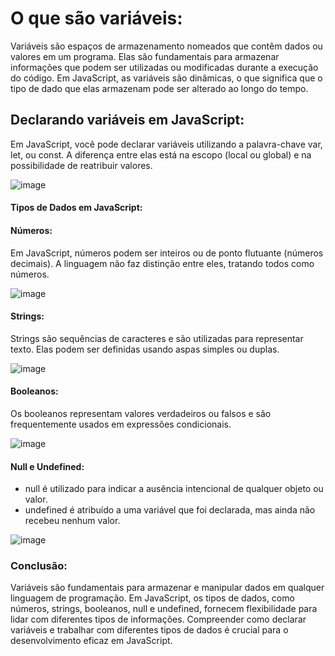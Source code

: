 # O que são variáveis:
Variáveis são espaços de armazenamento nomeados que contêm dados ou valores em um programa. Elas são fundamentais para 
armazenar informações que podem ser utilizadas ou modificadas durante a execução do código. Em JavaScript, as variáveis são dinâmicas, 
o que significa que o tipo de dado que elas armazenam pode ser alterado ao longo do tempo.

## Declarando variáveis em JavaScript:

Em JavaScript, você pode declarar variáveis utilizando a palavra-chave var, let, ou const. A diferença entre elas está na escopo (local ou global) e
na possibilidade de reatribuir valores.

![image](https://github.com/Midssouza/Logica_de_Programacao/assets/60756132/572f11c1-652d-4e37-903b-17274ca08f2b)


#### Tipos de Dados em JavaScript:

 #### Números:
Em JavaScript, números podem ser inteiros ou de ponto flutuante (números decimais). 
A linguagem não faz distinção entre eles, tratando todos como números.

![image](https://github.com/Midssouza/Logica_de_Programacao/assets/60756132/68a0775b-3c2d-4405-ab97-aa90f924d653)

#### Strings:
Strings são sequências de caracteres e são utilizadas para representar texto. Elas podem ser definidas usando aspas simples ou duplas.

![image](https://github.com/Midssouza/Logica_de_Programacao/assets/60756132/c17cf6a6-b328-4e1c-b22a-115fc1c94edc)

#### Booleanos:
Os booleanos representam valores verdadeiros ou falsos e são frequentemente usados em expressões condicionais.

![image](https://github.com/Midssouza/Logica_de_Programacao/assets/60756132/acbf2ac6-55ce-46c7-8bfb-19aee280002f)

#### Null e Undefined:
* null é utilizado para indicar a ausência intencional de qualquer objeto ou valor.
* undefined é atribuído a uma variável que foi declarada, mas ainda não recebeu nenhum valor.

![image](https://github.com/Midssouza/Logica_de_Programacao/assets/60756132/617db018-1eae-4dd4-8fba-890cb484e617)

### Conclusão:
Variáveis são fundamentais para armazenar e manipular dados em qualquer linguagem de programação. Em JavaScript, os tipos de dados, como números, strings, booleanos, null e undefined, fornecem flexibilidade para lidar com diferentes tipos de informações. 
Compreender como declarar variáveis e trabalhar com diferentes tipos de dados é crucial para o desenvolvimento eficaz em JavaScript.




